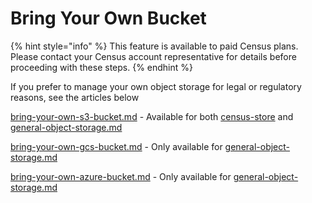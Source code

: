 # Bring Your Own Bucket

{% hint style="info" %}
This feature is available to paid Census plans. Please contact your Census account representative for details before proceeding with these steps.
{% endhint %}

If you prefer to manage your own object storage for legal or regulatory reasons, see the articles below

[bring-your-own-s3-bucket.md](bring-your-own-s3-bucket.md "mention") - Available for both [census-store](../census-store/ "mention") and [general-object-storage.md](../general-object-storage.md "mention")

[bring-your-own-gcs-bucket.md](bring-your-own-gcs-bucket.md "mention") - Only available for [general-object-storage.md](../general-object-storage.md "mention")

[bring-your-own-azure-bucket.md](bring-your-own-azure-bucket.md "mention") - Only available for [general-object-storage.md](../general-object-storage.md "mention")
